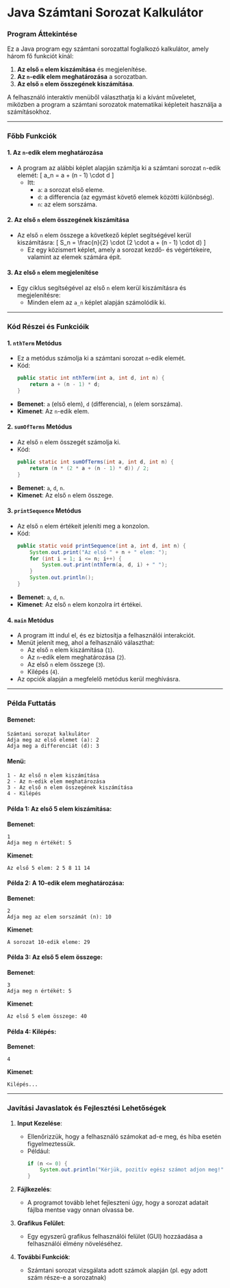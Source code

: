 # Java Számtani Sorozat Kalkulátor

### Program Áttekintése

Ez a Java program egy számtani sorozattal foglalkozó kalkulátor, amely három fő funkciót kínál:

1. **Az első `n` elem kiszámítása** és megjelenítése.
2. **Az `n`-edik elem meghatározása** a sorozatban.
3. **Az első `n` elem összegének kiszámítása**.

A felhasználó interaktív menüből választhatja ki a kívánt műveletet, miközben a program a számtani sorozatok matematikai képleteit használja a számításokhoz.

---

### Főbb Funkciók

#### 1. Az `n`-edik elem meghatározása
- A program az alábbi képlet alapján számítja ki a számtani sorozat `n`-edik elemét:
  \[
  a_n = a + (n - 1) \cdot d
  \]
  - Itt:
    - `a`: a sorozat első eleme.
    - `d`: a differencia (az egymást követő elemek közötti különbség).
    - `n`: az elem sorszáma.

#### 2. Az első `n` elem összegének kiszámítása
- Az első `n` elem összege a következő képlet segítségével kerül kiszámításra:
  \[
  S_n = \frac{n}{2} \cdot (2 \cdot a + (n - 1) \cdot d)
  \]
  - Ez egy közismert képlet, amely a sorozat kezdő- és végértékeire, valamint az elemek számára épít.

#### 3. Az első `n` elem megjelenítése
- Egy ciklus segítségével az első `n` elem kerül kiszámításra és megjelenítésre:
  - Minden elem az `a_n` képlet alapján számolódik ki.

---

### Kód Részei és Funkcióik

#### 1. **`nthTerm` Metódus**
- Ez a metódus számolja ki a számtani sorozat `n`-edik elemét.
- Kód:
  ```java
  public static int nthTerm(int a, int d, int n) {
      return a + (n - 1) * d;
  }
  ```
- **Bemenet**: `a` (első elem), `d` (differencia), `n` (elem sorszáma).
- **Kimenet**: Az `n`-edik elem.

#### 2. **`sumOfTerms` Metódus**
- Az első `n` elem összegét számolja ki.
- Kód:
  ```java
  public static int sumOfTerms(int a, int d, int n) {
      return (n * (2 * a + (n - 1) * d)) / 2;
  }
  ```
- **Bemenet**: `a`, `d`, `n`.
- **Kimenet**: Az első `n` elem összege.

#### 3. **`printSequence` Metódus**
- Az első `n` elem értékeit jeleníti meg a konzolon.
- Kód:
  ```java
  public static void printSequence(int a, int d, int n) {
      System.out.print("Az első " + n + " elem: ");
      for (int i = 1; i <= n; i++) {
          System.out.print(nthTerm(a, d, i) + " ");
      }
      System.out.println();
  }
  ```
- **Bemenet**: `a`, `d`, `n`.
- **Kimenet**: Az első `n` elem konzolra írt értékei.

#### 4. **`main` Metódus**
- A program itt indul el, és ez biztosítja a felhasználói interakciót.
- Menüt jelenít meg, ahol a felhasználó választhat:
  - Az első `n` elem kiszámítása (`1`).
  - Az `n`-edik elem meghatározása (`2`).
  - Az első `n` elem összege (`3`).
  - Kilépés (`4`).
- Az opciók alapján a megfelelő metódus kerül meghívásra.

---

### Példa Futtatás

#### **Bemenet**:
```
Számtani sorozat kalkulátor
Adja meg az első elemet (a): 2
Adja meg a differenciát (d): 3
```

#### **Menü**:
```
1 - Az első n elem kiszámítása
2 - Az n-edik elem meghatározása
3 - Az első n elem összegének kiszámítása
4 - Kilépés
```

#### **Példa 1: Az első 5 elem kiszámítása**:
**Bemenet**:
```
1
Adja meg n értékét: 5
```
**Kimenet**:
```
Az első 5 elem: 2 5 8 11 14
```

#### **Példa 2: A 10-edik elem meghatározása**:
**Bemenet**:
```
2
Adja meg az elem sorszámát (n): 10
```
**Kimenet**:
```
A sorozat 10-edik eleme: 29
```

#### **Példa 3: Az első 5 elem összege**:
**Bemenet**:
```
3
Adja meg n értékét: 5
```
**Kimenet**:
```
Az első 5 elem összege: 40
```

#### **Példa 4: Kilépés**:
**Bemenet**:
```
4
```
**Kimenet**:
```
Kilépés...
```

---

### Javítási Javaslatok és Fejlesztési Lehetőségek

1. **Input Kezelése**:
   - Ellenőrizzük, hogy a felhasználó számokat ad-e meg, és hiba esetén figyelmeztessük.
   - Például:
     ```java
     if (n <= 0) {
         System.out.println("Kérjük, pozitív egész számot adjon meg!");
     }
     ```

2. **Fájlkezelés**:
   - A programot tovább lehet fejleszteni úgy, hogy a sorozat adatait fájlba mentse vagy onnan olvassa be.

3. **Grafikus Felület**:
   - Egy egyszerű grafikus felhasználói felület (GUI) hozzáadása a felhasználói élmény növeléséhez.

4. **További Funkciók**:
   - Számtani sorozat vizsgálata adott számok alapján (pl. egy adott szám része-e a sorozatnak)
